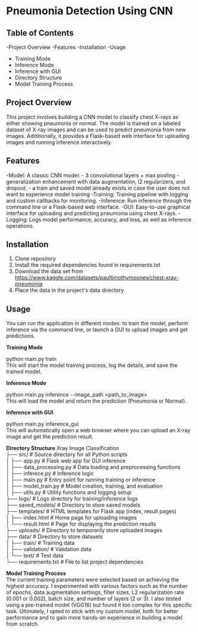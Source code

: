 Pneumonia Detection Using CNN
=============================

Table of Contents
----------------
-Project Overview
-Features
-Installation
-Usage
 - Training Mode
 - Inference Mode
 - Inference with GUI
-  Directory Structure
-  Model Training Process

Project Overview
----------------
This project involves building a CNN model to classify chest X-rays as either showing pneumonia or normal.
The model is trained on a labeled dataset of X-ray images and can be used to predict pneumonia from new images.
Additionally, it provides a Flask-based web interface for uploading images and running inference interactively.

Features
----------
-Model: A classic CNN model:
        - 3 convolutional layers + max pooling
        - generalization enhancement with data augmentation, l2 regularizers, and dropout.
        - a train and saved model already exists in case the user does not want to experience model training
-Training: Training pipeline with logging and custom callbacks for monitoring.
-Inference: Run inference through the command line or a Flask-based web interface.
-GUI: Easy-to-use graphical interface for uploading and predicting pneumonia using chest X-rays.
-Logging: Logs model performance, accuracy, and loss, as well as inference operations.

Installation
------------
1) Clone repository
2) Install the required dependencies found in requirements.txt
3) Download the data set from https://www.kaggle.com/datasets/paultimothymooney/chest-xray-pneumonia
4) Place the data in the project's data directory

Usage
--------
You can run the application in different modes: to train the model, perform inference via the command line, or launch a GUI to upload images and get predictions.

**Training Mode**

python main.py train                                                                     
This will start the model training process, log the details, and save the trained model.

**Inference Mode**

python main.py inference --image_path <path_to_image>                      
This will load the model and return the prediction (Pneumonia or Normal).

**Inference with GUI**                                                         

python main.py inference_gui                                                                               
This will automatically open a web browser where you can upload an X-ray image and get the prediction result.


**Directory Structure**
Xray Image Classification                                                    
├── src/                      # Source directory for all Python scripts                                                                                     
│   ├── app.py                # Flask web app for GUI inference                                         
│   ├── data_processing.py    # Data loading and preprocessing functions                                               
│   ├── inferece.py           # Inference logic                                               
│   ├── main.py               # Entry point for running training or inference                                                      
│   ├── model_train.py        # Model creation, training, and evaluation                                          
│   ├── utils.py              # Utility functions and logging setup                                                   
├── logs/                     # Logs directory for training/inference logs                                     
├── saved_models/             # Directory to store saved models                                 
├── templates/                # HTML templates for Flask app (index, result pages)                                                   
│   ├── index.html            # Home page for uploading images                                                        
│   └── result.html           # Page for displaying the prediction results                                          
├── uploads/                  # Directory to temporarily store uploaded images                                             
├── data/                     # Directory to store datasets                              
│   ├── train/                # Training data                                                     
│   ├── validation/           # Validation data                                        
│   └── test/                 # Test data                                                               
└── requirements.txt          # File to list project dependencies                                                          

**Model Training Process**                                                                                                                                                             
The current training parameters were selected based on achieving the highest accuracy.
I experimented with various factors such as the number of epochs, data augmentation settings, filter sizes, L2 regularization rate (0.001 or 0.002), batch size, and number of layers (2 or 3).
I also tested using a pre-trained model (VGG16) but found it too complex for this specific task.
Ultimately, I opted to stick with my custom model, both for better performance and to gain more hands-on experience in building a model from scratch.
